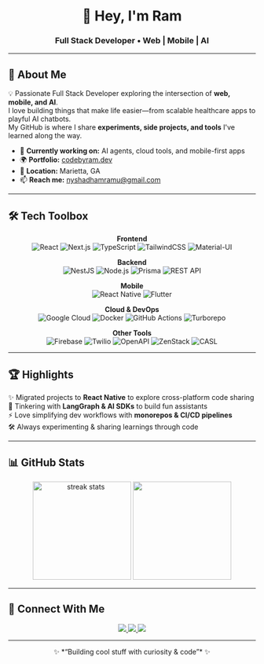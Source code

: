 <h1 align="center">👋 Hey, I'm Ram</h1>
<h3 align="center">Full Stack Developer • Web | Mobile | AI</h3>

---

## 🚀 About Me  
💡 Passionate Full Stack Developer exploring the intersection of **web, mobile, and AI**.  
I love building things that make life easier—from scalable healthcare apps to playful AI chatbots.  
My GitHub is where I share **experiments, side projects, and tools** I've learned along the way.  

- 🔭 **Currently working on:** AI agents, cloud tools, and mobile-first apps  
- 🌍 **Portfolio:** [codebyram.dev](https://codebyram.dev)  
- 📍 **Location:** Marietta, GA  
- 📫 **Reach me:** nyshadhamramu@gmail.com  

---

## 🛠️ Tech Toolbox  

<div align="center">

**Frontend**  
![React](https://img.shields.io/badge/React-20232A?style=for-the-badge&logo=react&logoColor=61DAFB)
![Next.js](https://img.shields.io/badge/Next.js-000000?style=for-the-badge&logo=nextdotjs&logoColor=white)
![TypeScript](https://img.shields.io/badge/TypeScript-007ACC?style=for-the-badge&logo=typescript&logoColor=white)
![TailwindCSS](https://img.shields.io/badge/Tailwind_CSS-38B2AC?style=for-the-badge&logo=tailwind-css&logoColor=white)
![Material-UI](https://img.shields.io/badge/Material--UI-0081CB?style=for-the-badge&logo=material-ui&logoColor=white)

**Backend**  
![NestJS](https://img.shields.io/badge/NestJS-E0234E?style=for-the-badge&logo=nestjs&logoColor=white)
![Node.js](https://img.shields.io/badge/Node.js-43853D?style=for-the-badge&logo=node.js&logoColor=white)
![Prisma](https://img.shields.io/badge/Prisma-2D3748?style=for-the-badge&logo=prisma&logoColor=white)
![REST API](https://img.shields.io/badge/REST-02569B?style=for-the-badge&logo=rest&logoColor=white)

**Mobile**  
![React Native](https://img.shields.io/badge/React_Native-20232A?style=for-the-badge&logo=react&logoColor=61DAFB)
![Flutter](https://img.shields.io/badge/Flutter-02569B?style=for-the-badge&logo=flutter&logoColor=white)

**Cloud & DevOps**  
![Google Cloud](https://img.shields.io/badge/Google_Cloud-4285F4?style=for-the-badge&logo=google-cloud&logoColor=white)
![Docker](https://img.shields.io/badge/Docker-2496ED?style=for-the-badge&logo=docker&logoColor=white)
![GitHub Actions](https://img.shields.io/badge/GitHub_Actions-2088FF?style=for-the-badge&logo=github-actions&logoColor=white)
![Turborepo](https://img.shields.io/badge/Turborepo-000000?style=for-the-badge&logo=turborepo&logoColor=white)

**Other Tools**  
![Firebase](https://img.shields.io/badge/Firebase-FFCA28?style=for-the-badge&logo=firebase&logoColor=black)
![Twilio](https://img.shields.io/badge/Twilio-F22F46?style=for-the-badge&logo=twilio&logoColor=white)
![OpenAPI](https://img.shields.io/badge/OpenAPI-6BA539?style=for-the-badge&logo=openapi-initiative&logoColor=white)
![ZenStack](https://img.shields.io/badge/ZenStack-000000?style=for-the-badge&logoColor=white)
![CASL](https://img.shields.io/badge/CASL-ff69b4?style=for-the-badge&logoColor=white)

</div>

---

## 🏆 Highlights  

✨ Migrated projects to **React Native** to explore cross-platform code sharing  
🤖 Tinkering with **LangGraph & AI SDKs** to build fun assistants  
⚡ Love simplifying dev workflows with **monorepos & CI/CD pipelines**  
🛠️ Always experimenting & sharing learnings through code  

---

## 📊 GitHub Stats  

<div align="center">
  <img src="https://github-readme-streak-stats.herokuapp.com/?user=sriram-52&theme=tokyonight" alt="streak stats" height="200"/>
  <img src="https://github-readme-stats.vercel.app/api/top-langs/?username=sriram-52&layout=compact&theme=tokyonight" height="200"/>
</div>

---

## 🔗 Connect With Me  

<p align="center">
  <a href="https://www.linkedin.com/in/sriram-nyshadham/" target="_blank">
    <img src="https://img.shields.io/badge/LinkedIn-0077B5?style=for-the-badge&logo=linkedin&logoColor=white"/>
  </a>
  <a href="https://github.com/Sriram-52" target="_blank">
    <img src="https://img.shields.io/badge/GitHub-100000?style=for-the-badge&logo=github&logoColor=white"/>
  </a>
  <a href="https://twitter.com/52Sriram" target="_blank">
    <img src="https://img.shields.io/badge/Twitter-1DA1F2?style=for-the-badge&logo=twitter&logoColor=white"/>
  </a>
  </a>
</p>

---

<p align="center">✨ *“Building cool stuff with curiosity & code”* ✨</p>